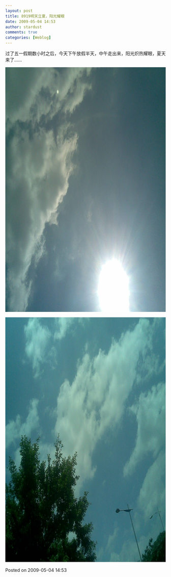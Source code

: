 ```yaml
---
layout: post
title: 8919明天立夏，阳光耀眼
date: 2009-05-04 14:53
author: stardust
comments: true
categories: [Weblog]
---
```

过了五一假期数小时之后，今天下午放假半天，中午走出来，阳光炽热耀眼，夏天来了……

<a href="/wp-content/uploads/2009/05/20090504.jpg"><img src="/wp-content/uploads/2009/05/20090504.jpg" alt="20090504" width="1024" height="768" class="alignnone size-full wp-image-702" /></a>

<a href="/wp-content/uploads/2009/05/20090504-005.jpg"><img src="/wp-content/uploads/2009/05/20090504-005.jpg" alt="20090504-005" width="1024" height="768" class="alignnone size-full wp-image-703" /></a>

Posted on 2009-05-04 14:53
